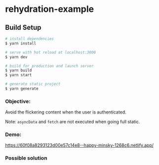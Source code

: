 # rehydration-example

## Build Setup

```bash
# install dependencies
$ yarn install

# serve with hot reload at localhost:3000
$ yarn dev

# build for production and launch server
$ yarn build
$ yarn start

# generate static project
$ yarn generate
```

### Objective:

Avoid the flickering content when the user is authenticated.

Note: `asyncData` and `fetch` are not executed when going full static.

### Demo:

https://60f08a8293123d00e57c14e8--happy-minsky-1268c6.netlify.app/

### Possible solution
